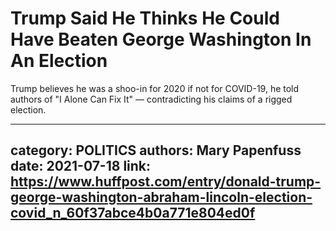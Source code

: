 # Trump Said He Thinks He Could Have Beaten George Washington In An Election

Trump believes he was a shoo-in for 2020 if not for COVID-19, he told authors of "I Alone Can Fix It"  — contradicting his claims of a rigged election.

---
category: POLITICS
authors: Mary Papenfuss
date: 2021-07-18
link: https://www.huffpost.com/entry/donald-trump-george-washington-abraham-lincoln-election-covid_n_60f37abce4b0a771e804ed0f
---
